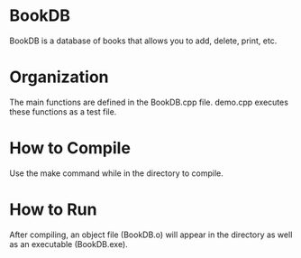 # BookDB
BookDB is a database of books that allows you to add, delete, print, etc.
# Organization
The main functions are defined in the BookDB.cpp file. demo.cpp executes these functions as a test file.
# How to Compile
Use the make command while in the directory to compile.
# How to Run
After compiling, an object file (BookDB.o) will appear in the directory as well as an executable (BookDB.exe).
